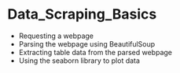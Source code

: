 # Data_Scraping_Basics
  - Requesting a webpage 
  - Parsing the webpage using BeautifulSoup 
  - Extracting table data from the parsed webpage 
  - Using the seaborn library to plot data
